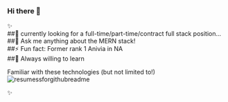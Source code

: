 ### Hi there 👋  
✨  
##🌱 currently looking for a full-time/part-time/contract full stack position...  
##💬 Ask me anything about the MERN stack!   
##⚡ Fun fact: Former rank 1 Anivia in NA  
##🤔 Always willing to learn   

Familiar with these technologies (but not limited to!)  
![resumessforgithubreadme](https://user-images.githubusercontent.com/81421290/145445677-65dc4454-c176-4d1e-a0d0-ffe78d5707f9.png)

✨  

<!--
**Yacheen/Yacheen** is a ✨ _special_ ✨ repository because its `README.md` (this file) appears on your GitHub profile.

Here are some ideas to get you started:

- 🔭 I’m currently working on ...
- 🌱 I’m currently learning ...
- 👯 I’m looking to collaborate on ...
- 🤔 I’m looking for help with ...
- 💬 Ask me about ...
- 📫 How to reach me: ...
- 😄 Pronouns: ...
- ⚡ Fun fact: ...
-->
